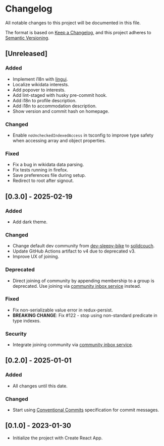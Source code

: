 # Changelog

All notable changes to this project will be documented in this file.

The format is based on [Keep a Changelog](https://keepachangelog.com/en/1.1.0/),
and this project adheres to [Semantic Versioning](https://semver.org/spec/v2.0.0.html).

## [Unreleased]

### Added

- Implement i18n with [lingui](https://lingui.dev).
- Localize wikidata interests.
- Add popover to interests.
- Add lint-staged with husky pre-commit hook.
- Add i18n to profile description.
- Add i18n to accommodation description.
- Show version and commit hash on homepage.

### Changed

- Enable `noUncheckedIndexedAccess` in tsconfig to improve type safety when accessing array and object properties.

### Fixed

- Fix a bug in wikidata data parsing.
- Fix tests running in firefox.
- Save preferences file during setup.
- Redirect to root after signout.

## [0.3.0] - 2025-02-19

### Added

- Add dark theme.

### Changed

- Change default dev community from [dev-sleepy-bike](https://solidweb.me/dev-sleepy-bike/community#us) to [solidcouch](https://solidweb.me/solidcouch/community#us).
- Update GitHub Actions artifact to v4 due to deprecated v3.
- Improve UX of joining.

### Deprecated

- Direct joining of community by appending membership to a group is deprecated. Use joining via [community inbox service](https://github.com/solidcouch/community-inbox) instead.

### Fixed

- Fix non-serializable value error in redux-persist.
- **BREAKING CHANGE**: Fix #122 - stop using non-standard predicate in type indexes.

### Security

- Integrate joining community via [community inbox service](https://github.com/solidcouch/community-inbox).

## [0.2.0] - 2025-01-01

### Added

- All changes until this date.

### Changed

- Start using [Conventional Commits](https://www.conventionalcommits.org/) specification for commit messages.

## [0.1.0] - 2023-01-30

- Initialize the project with Create React App.
